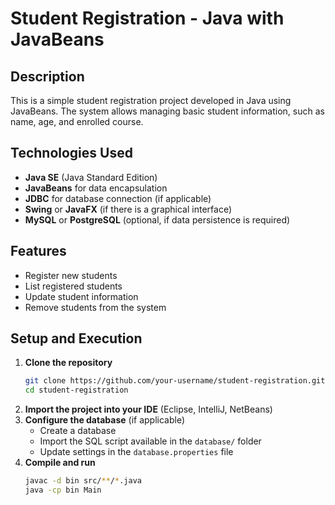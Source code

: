 # Student Registration - Java with JavaBeans

## Description
This is a simple student registration project developed in Java using JavaBeans. The system allows managing basic student information, such as name, age, and enrolled course.

## Technologies Used
- **Java SE** (Java Standard Edition)
- **JavaBeans** for data encapsulation
- **JDBC** for database connection (if applicable)
- **Swing** or **JavaFX** (if there is a graphical interface)
- **MySQL** or **PostgreSQL** (optional, if data persistence is required)

## Features
- Register new students
- List registered students
- Update student information
- Remove students from the system

## Setup and Execution
1. **Clone the repository**
   ```sh
   git clone https://github.com/your-username/student-registration.git
   cd student-registration
   ```
2. **Import the project into your IDE** (Eclipse, IntelliJ, NetBeans)
3. **Configure the database** (if applicable)
   - Create a database
   - Import the SQL script available in the `database/` folder
   - Update settings in the `database.properties` file
4. **Compile and run**
   ```sh
   javac -d bin src/**/*.java
   java -cp bin Main
   ```

